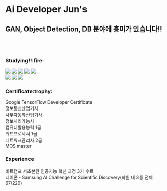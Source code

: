 <html>
<header></header>
<body>
<h1><strong>Ai Developer Jun's</strong></h1>
<h2>GAN, Object Detection, DB 분야에 흥미가 있습니다!!</h2>


<br><br>

<h3>Studying!!:fire:</h3>
<div>
<img src="https://img.shields.io/badge/Python-3766AB?style=flat-square&logo=Python&logoColor=white"/>
<img src="https://img.shields.io/badge/C-A8B9CC?style=flat-square&logo=C&logoColor=white"/>
<img src="https://img.shields.io/badge/TensorFlow-FF6F00?style=flat-square&logo=TensorFlow&logoColor=white"/>
<img src="https://img.shields.io/badge/PyTorch-EE4C2C?style=flat-square&logo=PyTorch&logoColor=white"/>
<img src="https://img.shields.io/badge/MySQL-4479A1?style=flat-square&logo=MySQL&logoColor=white"/><br>
<img src="https://img.shields.io/badge/HTML5-E34F26?style=flat-square&logo=HTML5&logoColor=white"/>
<img src="https://img.shields.io/badge/CSS3-1572B6?style=flat-square&logo=CSS3&logoColor=white"/>
<img src="https://img.shields.io/badge/JSS-F7DF1E?style=flat-square&logo=JSS&logoColor=white"/>
</div>

  
<h3>Certificate:trophy:</h3>
Google TensorFlow Developer Certificate<br>
정보통신산업기사<br>
사무자동화산업기사<br>
정보처리가능사<br>
컴퓨터활용능력 1급<br>
워드프로세서 1급<br>
네트워크관리사 2급<br>
MOS master<br>

<h3>Experience</h3>
비트캠프 서초본원 인공지능 혁신 과정 3기 수료<br>
데이콘	- Samsung AI Challenge for Scientific Discovery(학원 내 3등 전체 67/220)<br>
<body>
</html>
<!--
![Anurag's GitHub stats](https://github-readme-stats.vercel.app/api?username=variablejun&show_icons=true&theme=radical)

[![Hits](https://hits.seeyoufarm.com/api/count/incr/badge.svg?url=https%3A%2F%2Fgithub.com%2Fvariablejun&count_bg=%2368FDFF&title_bg=%23BF76F5&icon=&icon_color=%23E7E7E7&title=Hi%2C+Caravan&edge_flat=false)](https://hits.seeyoufarm.com)
-->
<!--
**variablejun/variablejun** is a ✨ _special_ ✨ repository because its `README.md` (this file) appears on your GitHub profile.

Here are some ideas to get you started:

- 🔭 I’m currently working on ...
- 🌱 I’m currently learning ...
- 👯 I’m looking to collaborate on ...
- 🤔 I’m looking for help with ...
- 💬 Ask me about ...
- 📫 How to reach me: ...
- 😄 Pronouns: ...
- ⚡ Fun fact: ...
-->
